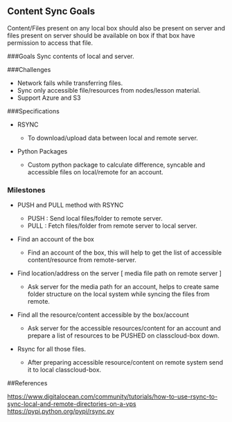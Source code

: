 ## Content Sync Goals
Content/Files present on any local box should also be present on server and files present on server should be available on box if that box have permission to access that file.

###Goals
Sync contents of local and server.

###Challenges
- Network fails while transferring files.
- Sync only accessible file/resources from nodes/lesson material.
- Support Azure and S3 

###Specifications
- RSYNC
   - To download/upload data between local and remote server.

- Python Packages
   - Custom python package to calculate difference, syncable and accessible files on local/remote for an account.

### Milestones
- PUSH and PULL method with RSYNC
    - PUSH : Send local files/folder to remote server.
    - PULL :  Fetch files/folder from remote server to local server.


- Find an account of the box
    - Find an account of the box, this will help to get the list of accessible content/resource from remote-server.
    
- Find location/address on the server [ media file path on remote server ]
    - Ask server for the media path for an account, helps to create same folder structure on the local system while syncing the files from remote.
    
- Find all the resource/content accessible by the box/account
    - Ask server for the accessible resources/content for an account and prepare a list of resources to be PUSHED on classcloud-box down.
    
- Rsync for all those files.
	- After preparing accessible resource/content on remote system send it to local classcloud-box.

##References

https://www.digitalocean.com/community/tutorials/how-to-use-rsync-to-sync-local-and-remote-directories-on-a-vps
https://pypi.python.org/pypi/rsync.py


